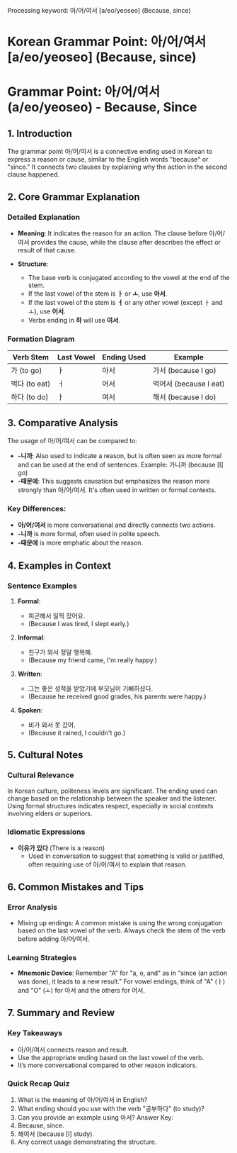 Processing keyword: 아/어/여서 [a/eo/yeoseo] (Because, since)
# Korean Grammar Point: 아/어/여서 [a/eo/yeoseo] (Because, since)
# Grammar Point: 아/어/여서 (a/eo/yeoseo) - Because, Since
## 1. Introduction
The grammar point 아/어/여서 is a connective ending used in Korean to express a reason or cause, similar to the English words "because" or "since." It connects two clauses by explaining why the action in the second clause happened.
## 2. Core Grammar Explanation
### Detailed Explanation
- **Meaning**: It indicates the reason for an action. The clause before 아/어/여서 provides the cause, while the clause after describes the effect or result of that cause.
  
- **Structure**:
  - The base verb is conjugated according to the vowel at the end of the stem.
  - If the last vowel of the stem is **ㅏ** or **ㅗ**, use **아서**.
  - If the last vowel of the stem is **ㅓ** or any other vowel (except ㅏ and ㅗ), use **어서**.
  - Verbs ending in **하** will use **여서**.
### Formation Diagram
| Verb Stem          | Last Vowel | Ending Used | Example           |
|--------------------|------------|-------------|--------------------|
| 가 (to go)        | ㅏ         | 아서        | 가서 (because I go) |
| 먹다 (to eat)     | ㅓ         | 어서        | 먹어서 (because I eat) |
| 하다 (to do)      | ㅏ         | 여서        | 해서 (because I do) |
## 3. Comparative Analysis
The usage of 아/어/여서 can be compared to:
- **-니까**: Also used to indicate a reason, but is often seen as more formal and can be used at the end of sentences. Example: 가니까 (because [I] go)
- **-때문에**: This suggests causation but emphasizes the reason more strongly than 아/어/여서. It's often used in written or formal contexts.
### Key Differences:
- **아/어/여서** is more conversational and directly connects two actions.
- **-니까** is more formal,​ often used in polite speech.
- **-때문에** is more emphatic about the reason.
## 4. Examples in Context
### Sentence Examples
1. **Formal**: 
   - 피곤해서 일찍 잤어요. 
   - (Because I was tired, I slept early.)
  
2. **Informal**: 
   - 친구가 와서 정말 행복해. 
   - (Because my friend came, I'm really happy.)
  
3. **Written**: 
   - 그는 좋은 성적을 받았기에 부모님이 기뻐하셨다.
   - (Because he received good grades, his parents were happy.)
  
4. **Spoken**: 
   - 비가 와서 못 갔어. 
   - (Because it rained, I couldn't go.)
## 5. Cultural Notes
### Cultural Relevance
In Korean culture, politeness levels are significant. The ending used can change based on the relationship between the speaker and the listener. Using formal structures indicates respect, especially in social contexts involving elders or superiors.
### Idiomatic Expressions
- **이유가 있다** (There is a reason)
  - Used in conversation to suggest that something is valid or justified, often requiring use of 아/어/여서 to explain that reason.
## 6. Common Mistakes and Tips
### Error Analysis
- Mixing up endings: A common mistake is using the wrong conjugation based on the last vowel of the verb. Always check the stem of the verb before adding 아/어/여서.
  
### Learning Strategies
- **Mnemonic Device**: Remember "A" for "a, o, and" as in "since (an action was done), it leads to a new result." For vowel endings, think of "A" (ㅏ) and "O" (ㅗ) for 아서 and the others for 어서.
## 7. Summary and Review
### Key Takeaways
- 아/어/여서 connects reason and result.
- Use the appropriate ending based on the last vowel of the verb.
- It’s more conversational compared to other reason indicators.
### Quick Recap Quiz
1. What is the meaning of 아/어/여서 in English?
2. What ending should you use with the verb "공부하다" (to study)?
3. Can you provide an example using 아서?
Answer Key:
1. Because, since.
2. 해여서 (because [I] study).
3. Any correct usage demonstrating the structure.
